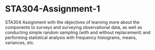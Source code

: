 # STA304-Assignment-1
STA304 Assignment with the objectives of learning more about the components to surveys and surveying observational data, as well as conducting simple random sampling (with and without replacement) and performing statistical analysis with frequency histograms, means, variances, etc.
